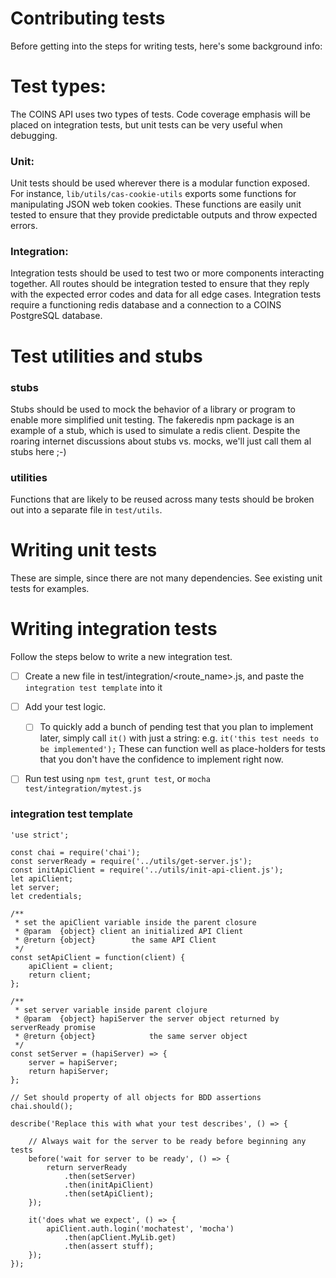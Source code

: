 Contributing tests
=====

Before getting into the steps for writing tests, here's some background info:

# Test types:
The COINS API uses two types of tests. Code coverage emphasis will be placed on integration tests, but unit tests can be very useful when debugging.

### Unit:
Unit tests should be used wherever there is a modular function exposed. For instance, `lib/utils/cas-cookie-utils` exports some functions for manipulating JSON web token cookies. These functions are easily unit tested to ensure that they provide predictable outputs and throw expected errors.

### Integration:
Integration tests should be used to test two or more components interacting together. All routes should be integration tested to ensure that they reply with the expected error codes and data for all edge cases. Integration tests require a functioning redis database and a connection to a COINS PostgreSQL database.

# Test utilities and stubs
### stubs
Stubs should be used to mock the behavior of a library or program to enable more simplified unit testing. The fakeredis npm package is an example of a stub, which is used to simulate a redis client. Despite the roaring internet discussions about stubs vs. mocks, we'll just call them al stubs here ;-)

### utilities
Functions that are likely to be reused across many tests should be broken out into a separate file in `test/utils`.

# Writing unit tests
These are simple, since there are not many dependencies. See existing unit tests for examples.

# Writing integration tests

Follow the steps below to write a new integration test.

- [ ] Create a new file in test/integration/<route_name>.js, and paste the `integration test template` into it

- [ ] Add your test logic.
  - [ ] To quickly add a bunch of pending test that you plan to implement later, simply call `it()` with just a string: e.g. `it('this test needs to be implemented');` These can function well as place-holders for tests that you don't have the confidence to implement right now.

- [ ] Run test using `npm test`, `grunt test`, or `mocha test/integration/mytest.js`

### integration test template
```
'use strict';

const chai = require('chai');
const serverReady = require('../utils/get-server.js');
const initApiClient = require('../utils/init-api-client.js');
let apiClient;
let server;
let credentials;

/**
 * set the apiClient variable inside the parent closure
 * @param  {object} client an initialized API Client
 * @return {object}        the same API Client
 */
const setApiClient = function(client) {
    apiClient = client;
    return client;
};

/**
 * set server variable inside parent clojure
 * @param  {object} hapiServer the server object returned by serverReady promise
 * @return {object}            the same server object
 */
const setServer = (hapiServer) => {
    server = hapiServer;
    return hapiServer;
};

// Set should property of all objects for BDD assertions
chai.should();

describe('Replace this with what your test describes', () => {

    // Always wait for the server to be ready before beginning any tests
    before('wait for server to be ready', () => {
        return serverReady
            .then(setServer)
            .then(initApiClient)
            .then(setApiClient);
    });

    it('does what we expect', () => {
        apiClient.auth.login('mochatest', 'mocha')
            .then(apClient.MyLib.get)
            .then(assert stuff);
    });
});

```
